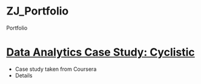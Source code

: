 # ZJ_Portfolio
Portfolio

# [Data Analytics Case Study: Cyclistic](https://github.com/chinzhengjie/ZJ_Portfolio/blob/main/Cyclistic%20Case%20Study)
* Case study taken from Coursera
* Details



